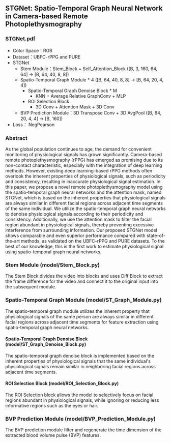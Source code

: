 ## STGNet: Spatio-Temporal Graph Neural Network in Camera-based Remote Photoplethysmography
### [STGNet.pdf](https://www.sciencedirect.com/science/article/pii/S1746809424007481)
* Color Space：RGB
* Dataset：UBFC-rPPG and PURE
* STGNet
  * Stem Module：Stem_Block + Self_Attention_Block ([B, 3, 160, 64, 64] -> [B, 64, 40, 8, 8])
  * Spatio-Temporal Graph Module * 4 ([B, 64, 40, 8, 8] -> [B, 64, 20, 4, 4])
    * Spatio-Temporal Graph Denoise Block * M
      * KNN + Average Relative GraphConv + MLP
    * ROI Selection Block
      * 3D Conv + Attention Mask + 3D Conv
  * BVP Prediction Module：3D Transpose Conv + 3D AvgPool ([B, 64, 20, 4, 4] -> [B, 160])
* Loss： NegPearson

### Abstract
As the global population continues to age, the demand for convenient monitoring of physiological signals has grown significantly. Camera-based remote photoplethysmography (rPPG) has emerged as promising due to its non-contact characteristic, especially with the integration of deep learning methods. However, existing deep learning-based rPPG methods often overlook the inherent properties of physiological signals, such as periodicity and consistency, resulting in inaccurate physiological signal estimation. In this paper, we propose a novel remote photoplethysmography model using the spatio-temporal graph neural networks and the attention mask, named STGNet, which is based on the inherent properties that physiological signals are always similar in different facial regions across adjacent time segments of the same individual. We utilize the spatio-temporal graph neural networks to denoise physiological signals according to their periodicity and consistency. Additionally, we use the attention mask to filter the facial region abundant in physiological signals, thereby preventing excessive interference from surrounding information. Our proposed STGNet model shows comparable and even superior performance compared with state-of-the-art methods, as validated on the UBFC-rPPG and PURE datasets. To the best of our knowledge, this is the first work to estimate physiological signal using spatio-temporal graph neural networks.

### Stem Module (model/Stem_Block.py)

The Stem Block divides the video into blocks and uses Diff Block to extract the frame difference for the video and connect it to the original input into the subsequent module.

### Spatio-Temporal Graph Module (model/ST_Graph_Module.py)

The spatio-temporal graph module utilizes the inherent property that physiological signals of the same person are always similar in different facial regions across adjacent time segments for feature extraction using spatio-temporal graph neural networks.

#### Spatio-Temporal Graph Denoise Block (model/ST_Graph_Denoise_Block.py)

The spatio-temporal graph denoise block is implemented based on the inherent properties of physiological signals that the same individual's physiological signals remain similar in neighboring facial regions across adjacent time segments.

#### ROI Selection Block (model/ROI_Selection_Block.py)

The ROI Selection block allows the model to selectively focus on facial regions abundant in physiological signals, while ignoring or reducing less informative regions such as the eyes or hair. 

### BVP Prediction Module (model/BVP_Prediction_Module.py)

The BVP prediction module filter and regenerate the time dimension of the extracted blood volume pulse (BVP) features.
